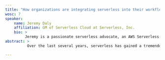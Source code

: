 ```yaml
---
title: "How organizations are integrating serverless into their workflows and where improvements can be made"
wosc: 7
speaker:
    name: Jeremy Daly
    affiliation: GM of Serverless Cloud at Serverless, Inc.
    bio: >
         Jeremy is a passionate serverless advocate, an AWS Serverless Hero, and a senior technology leader with more than 20 years of experience building web and mobile applications. He is an active member of the serverless community, creating and contributing to open source serverless projects, and a regular speaker on conference stages around the world. Jeremy also writes extensively about serverless on his blog (jeremydaly.com), publishes Off-by-none, a weekly email newsletter that focuses on all things serverless (offbynone.io), and cohosts the Serverless Chats Podcast (serverlesschats.com). He is currently the GM of Serverless Cloud at Serverless, Inc.
abstract: >
          Over the last several years, serverless has gained a tremendous amount of traction among organizations large and small. From the scrappy, one-person startup, to the Fortune 500 enterprise, serverless has changed the way developers are building, deploying, and maintaining their applications. However, the rapid speed of that change has left most of them with a patchwork of tools, frameworks, and practices. At best, this is suboptimal, and at worst, it's completely unsustainable. In this talk, we'll look at how organizations are integrating serverless into their workflows and discuss where improvements can be made to tooling, CI/CD, and other processes to optimize developer productivity and dramatically reduce time-to-value (TTV) and total cost of ownership (TCO).

---
```

